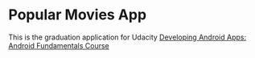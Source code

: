 # Popular Movies App
This is the graduation application for Udacity [Developing Android Apps: Android Fundamentals Course](https://www.udacity.com/course/developing-android-apps--ud853)
